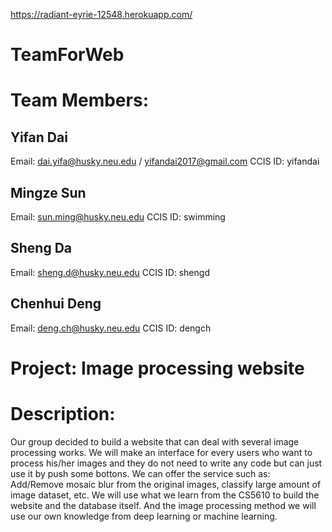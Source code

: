 https://radiant-eyrie-12548.herokuapp.com/

# TeamForWeb

# Team Members:

## Yifan Dai
Email: dai.yifa@husky.neu.edu / yifandai2017@gmail.com
CCIS ID: yifandai

## Mingze Sun
Email: sun.ming@husky.neu.edu
CCIS ID: swimming

## Sheng Da
Email: sheng.d@husky.neu.edu
CCIS ID: shengd

## Chenhui Deng
Email: deng.ch@husky.neu.edu
CCIS ID: dengch

# Project: Image processing website

# Description: 

Our group decided to build a website that can deal with several image processing works. We will make an interface for every users who want to process his/her images and they do not need to write any code but can just use it by push some bottons. We can offer the service such as: Add/Remove mosaic blur from the original images, classify large amount of image dataset, etc. We will use what we learn from the CS5610 to build the website and the database itself. And the image processing method we will use our own knowledge from deep learning or machine learning.


